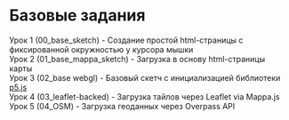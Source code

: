 # Базовые задания
Урок 1 (00_base_sketch) - Создание простой html-страницы с фиксированной окружностью у курсора мышки  
Урок 2 (01_base_mappa_sketch) - Загрузка в основу html-страницы карты  
Урок 3 (02_base webgl) - Базовый скетч с инициализацией библиотеки [p5.js](https://p5js.org/)  
Урок 4 (03_leaflet-backed) - Загрузка тайлов через Leaflet via Mappa.js  
Урок 5 (04_OSM) - Загрузка геоданных через Overpass API   